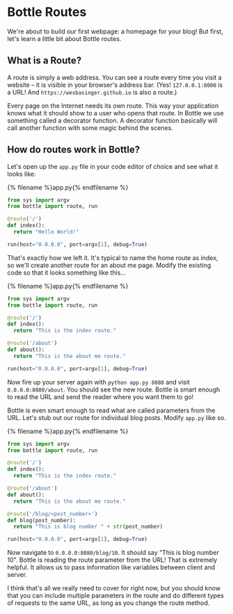 # Bottle Routes

We're about to build our first webpage: a homepage for your blog! But first, let's learn a little bit about Bottle routes.

## What is a Route?

A route is simply a web address. You can see a route every time you visit a website – it is visible in your browser's address bar. (Yes! `127.0.0.1:8000` is a URL! And `https://wesbasinger.github.io` is also a route.)

Every page on the Internet needs its own route. This way your application knows what it should show to a user who opens that route. In Bottle we use something called a decorator function.  A decorator function basically will call another function with some magic behind the scenes.

## How do routes work in Bottle?

Let's open up the `app.py` file in your code editor of choice and see what it looks like:

{% filename %}app.py{% endfilename %}
```python
from sys import argv
from bottle import route, run

@route('/')
def index():
  return "Hello World!"

run(host="0.0.0.0", port=argv[1], debug=True)
```

That's exactly how we left it.  It's typical to name the home route as index, so we'll create another route for an about me page.  Modify the existing code so that it looks something like this...

{% filename %}app.py{% endfilename %}
```python
from sys import argv
from bottle import route, run

@route('/')
def index():
  return "This is the index route."

@route('/about')
def about():
  return "This is the about me route."

run(host="0.0.0.0", port=argv[1], debug=True)
```
Now fire up your server again with `python app.py 8080` and visit `0.0.0.0:8080/about`.  You should see the new route.  Bottle is smart enough to read the URL and send the reader where you want them to go!

Bottle is even smart enough to read what are called parameters from the URL.  Let's stub out our route for individual blog posts.  Modify `app.py` like so.

{% filename %}app.py{% endfilename %}
```python
from sys import argv
from bottle import route, run

@route('/')
def index():
  return "This is the index route."

@route('/about')
def about():
  return "This is the about me route."

@route('/blog/<post_number>')
def blog(post_number):
  return "This is blog number " + str(post_number)

run(host="0.0.0.0", port=argv[1], debug=True)
```
Now navigate to `0.0.0.0:8080/blog/10`.  It should say "This is blog number 10".  Bottle is reading the route parameter from the URL!  That is extremely helpful.  It allows us to pass information like variables between client and server.

I think that's all we really need to cover for right now, but you should know that you can include multiple parameters in the route and do different types of requests to the same URL, as long as you change the route method.
